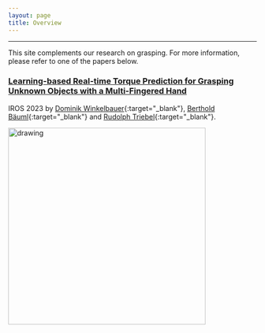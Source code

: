 ```yaml
---
layout: page
title: Overview
---
```


---
This site complements our research on grasping. 
For more information, please refer to one of the papers below.


### [Learning-based Real-time Torque Prediction for Grasping Unknown Objects with a Multi-Fingered Hand](_pages/iros23.md)
IROS 2023 by
[Dominik Winkelbauer](https://scholar.google.com/citations?hl=en&user=kduGd8wAAAAJ){:target="_blank"}, [Berthold Bäuml](https://scholar.google.com/citations?hl=en&user=SuOUxjUAAAAJ){:target="_blank"} and [Rudolph Triebel](https://scholar.google.com/citations?hl=en&user=fjvpDsEAAAAJ){:target="_blank"}.

<!---
[Full Paper](https://arxiv.org/abs/2303.04705){:target="_blank"} / [Video](https://www.youtube.com/watch?v=0VvSIvtHTq0){:target="_blank"}

-->

<img src="/assets/imgs/iros23/front.png" alt="drawing" width="400"/>